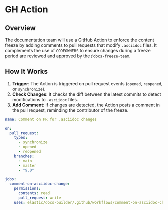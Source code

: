 # GH Action

## Overview

The documentation team will use a GitHub Action to enforce the content freeze by adding comments to pull requests that modify `.asciidoc` files. It complements the use of `CODEOWNERS` to ensure changes during a freeze period are reviewed and approved by the `@docs-freeze-team`.

## How It Works
1. **Trigger**: The Action is triggered on pull request events (`opened`, `reopened`, or `synchronize`).
2. **Check Changes**: It checks the diff between the latest commits to detect modifications to `.asciidoc` files.
3. **Add Comment**: If changes are detected, the Action posts a comment in the pull request, reminding the contributor of the freeze.

```yaml
name: Comment on PR for .asciidoc changes

on:
  pull_request:
    types:
      - synchronize
      - opened
      - reopened
    branches:
      - main
      - master
      - "9.0"

jobs:
  comment-on-asciidoc-change:
    permissions:
      contents: read
      pull_request: write
    uses: elastic/docs-builder/.github/workflows/comment-on-asciidoc-changes.yml@main
```
